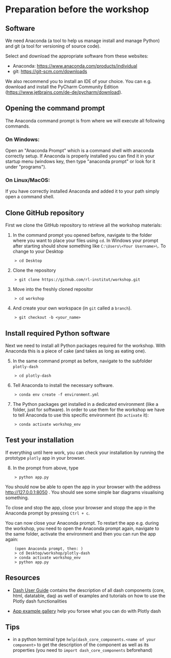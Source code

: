 # Preparation before the workshop

## Software

We need Anaconda (a tool to help us manage install and manage Python) and git (a tool for versioning of source code).

Select and download the appropriate software from these websites:

* Anaconda: https://www.anaconda.com/products/individual
* git: https://git-scm.com/downloads

We also recommend you to install an IDE of your choice.
You can e.g. download and install the PyCharm Community Edition (https://www.jetbrains.com/de-de/pycharm/download).

## Opening the command prompt

The Anaconda command prompt is from where we will execute all following commands.

### On Windows:

Open an "Anaconda Prompt" which is a command shell with anaconda correctly setup.
If Anaconda is properly installed you can find it in your startup menu
(windows key, then type "anaconda prompt" or look for it under "programs").

### On Linux/MacOS:

If you have correctly installed Anaconda and added it to your path simply open a command shell.

## Clone GitHub repository

First we clone the GitHub repository to retrieve all the workshop materials:

1. In the command prompt you opened before, navigate to the folder where you want to place your files using `cd`.
In Windows your prompt after starting should show something like
`C:\Users\<Your Username>\`.
To change to your Desktop
```
    > cd Desktop
```

2. Clone the repository
```
    > git clone https://github.com/rl-institut/workshop.git
```

3. Move into the freshly cloned repositor
```
    > cd workshop
```

4. And create your own workspace (in `git` called a `branch`).
```
    > git checkout -b <your_name>
```

## Install required Python software

Next we need to install all Python packages required for the workshop.
With Anaconda this is a piece of cake (and takes as long as eating one).

5. In the same command prompt as before, navigate to the subfolder `plotly-dash`
```
    > cd plotly-dash
```

6. Tell Anaconda to install the necessary software.
```
    > conda env create -f environment.yml
```

7. The Python packages get installed in a dedicated environment (like a folder, just for software).
In order to use them for the workshop we have to tell Anaconda to use this specific environment (to `activate` it):
```
    > conda activate workshop_env
```

## Test your installation

If everything until here work, you can check your installation by running the prototype `plotly` app in your browser.

8. In the prompt from above, type
```
    > python app.py
```

You should now be able to open the app in your browser with the address http://127.0.0.1:8050 .
You should see some simple bar diagrams visualising something.

To close and stop the app, close your browser and stopp the app in the Anaconda prompt by pressing `Ctrl + c`.

You can now close your Anaconda prompt.
To restart the app e.g. during the workshop, you need to open the Anaconda prompt again, navigate to the same folder, activate the environment and then you can run the app again:

```
    (open Anaconda prompt, then: )
    > cd Desktop/workshop/plotly-dash
    > conda activate workshop_env
    > python app.py
```

 
## Resources

- [Dash User Guide](https://dash.plot.ly/) contains the description of all dash components (core, html, datatable, daq) as well of examples and tutorials on how to use the Plotly dash functionalities

- [App example gallery](https://dash-gallery.plotly.host/Portal/) help you forsee what you can do with Plotly dash

## Tips

- in a python terminal type `help(dash_core_components.<name of your component>` to get the description of the component as well as its properties (you need to `import dash_core_components` beforehand)
